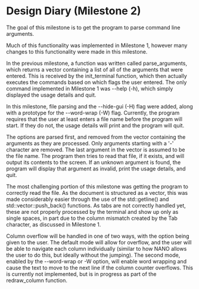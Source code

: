 # Design Diary (Milestone 2)

The goal of this milestone is to get the program to parse command line arguments.

Much of this functionality was implemented in Milestone 1, however many changes to this functionality were made in this milestone.

In the previous milestone, a function was written called parse_arguments, which returns a vector<string> containing a list of all of the arguments that were entered. This is received by the init_terminal function, which then actually executes the commands based on which flags the user entered. The only command implemented in Milestone 1 was --help (-h), which simply displayed the usage details and quit.

In this milestone, file parsing and the --hide-gui (-H) flag were added, along with a prototype for the --word-wrap (-W) flag. Currently, the program requires that the user at least enters a file name before the program will start. If they do not, the usage details will print and the program will quit.

The options are parsed first, and removed from the vector<string> containing the arguments as they are processed. Only arguments starting with a '-' character are removed. The last argument in the vector<string> is assumed to be the file name. The program then tries to read that file, if it exists, and will output its contents to the screen. If an unknown argument is found, the program will display that argument as invalid, print the usage details, and quit.
  
The most challenging portion of this milestone was getting the program to correctly read the file. As the document is structured as a vector<string>, this was made considerably easier through the use of the std::getline() and std::vector::push_back() functions. As tabs are not correctly handled yet, these are not properly processed by the terminal and show up only as single spaces, in part due to the column mismatch created by the Tab character, as discussed in Milestone 1.
  
Column overflow will be handled in one of two ways, with the option being given to the user. The default mode will allow for overflow, and the user will be able to navigate each column individually (similar to how NANO allows the user to do this, but ideally without the jumping). The second mode, enabled by the --word-wrap or -W option, will enable word wrapping and cause the text to move to the next line if the column counter overflows. This is currently not implemented, but is in progress as part of the redraw_column function.
